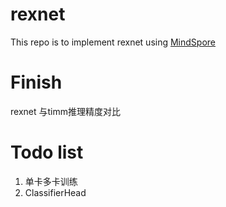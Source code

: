 # rexnet
This repo is to implement rexnet using [MindSpore](https://www.mindspore.cn/)

# Finish
rexnet 与timm推理精度对比

# Todo list
1. 单卡多卡训练
2. ClassifierHead
